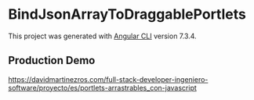 # BindJsonArrayToDraggablePortlets

This project was generated with [Angular CLI](https://github.com/angular/angular-cli) version 7.3.4.

## Production Demo

https://davidmartinezros.com/full-stack-developer-ingeniero-software/proyecto/es/portlets-arrastrables_con-javascript
